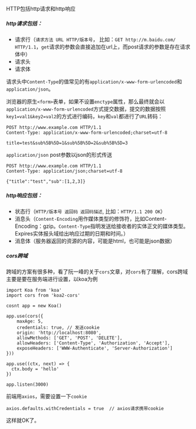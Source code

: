 HTTP包括http请求和http响应

##### http请求包括：

* 请求行（`请求方法 URL HTTP/版本号`， 比如：`GET http://m.baidu.com/ HTTP/1.1`，`get`请求的参数会直接追加在url上，而post请求的参数是存在请求体中）
* 请求头
* 请求体

请求头中`Content-Type`的值常见的有`application/x-www-form-urlencoded`和`application/json`。

浏览器的原生`<form>`表单，如果不设置`enctype`属性，那么最终就会以`application/x-www-form-urlencoded`方式提交数据，提交的数据按照 `key1=val1&key2=val2`的方式进行编码，`key`和`val`都进行了`URL`转码：

```
POST http://www.example.com HTTP/1.1
Content-Type: application/x-www-form-urlencoded;charset=utf-8

title=test&sub%5B%5D=1&sub%5B%5D=2&sub%5B%5D=3
```

`application/json` post参数以json的形式传送

```
POST http://www.example.com HTTP/1.1
Content-Type: application/json;charset=utf-8

{"title":"test","sub":[1,2,3]}
```

##### http响应包括：

* 状态行（`HTTP/版本号 返回码 返回码描述`,  比如：`HTTP/1.1 200 OK`）
* 消息头（`Content-Encoding`用作媒体类型的修饰符，比如Content-Encoding：gzip。`Content-Type`指明发送给接收者的实体正文的媒体类型。Expires实体报头域给出响应过期的日期和时间。）
* 消息体（服务器返回的资源的内容，可能是html，也可能是json数据）

##### cors跨域

跨域的方案有很多种，看了阮一峰的关于`cors`文章，对`cors`有了理解，cors跨域主要是要在服务端进行设置，以koa为例

```
import Koa from 'koa'
import cors from 'koa2-cors'

cosnt app = new Koa()

app.use(cors({
    maxAge: 5,
    credentials: true, // 发送cookie
    origin: 'http://localhost:8080',
    allowMethods: ['GET', 'POST', 'DELETE'],
    allowHeaders: ['Content-Type', 'Authorization', 'Accept'],
    exposeHeaders: ['WWW-Authenticate', 'Server-Authorization']
}))

app.use((ctx, next) => {
  ctx.body = 'hello'
})

app.listen(3000)
```

前端用`axios`，需要设置一下`cookie`

```
axios.defaults.withCredentials = true  // axios请求携带cookie
```
这样就OK了。
